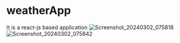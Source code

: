# weatherApp

It is a react-js based application
![Screenshot_20240302_075818](https://github.com/vengababu5025/weatherApp/assets/113979125/2d23e533-42e0-4a46-ae83-cd0be0c6497c)
![Screenshot_20240302_075842](https://github.com/vengababu5025/weatherApp/assets/113979125/17cc29be-58cf-44d2-868a-8665e44fedae)
